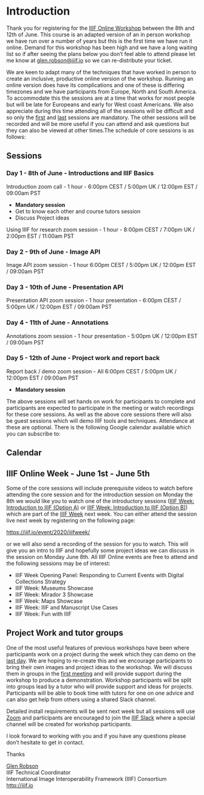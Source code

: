 <script type="text/javascript" src="//cdnjs.cloudflare.com/ajax/libs/jstimezonedetect/1.0.4/jstz.min.js"></script>

# Introduction

Thank you for registering for the [IIIF Online Workshop](https://www.eventbrite.com/e/iiif-online-workshop-tickets-104699503032) between the 8th and 12th of June. This course is an adapted version of an in person workshop we have run over a number of years but this is the first time we have run it online. Demand for this workshop has been high and we have a long waiting list so if after seeing the plans below you don’t feel able to attend please let me know at [glen.robson@iiif.io](mailto:glen.robson@iiif.io) so we can re-distribute your ticket. 

We are keen to adapt many of the techniques that have worked in person to create an inclusive, productive online version of the workshop. Running an online version does have its complications and one of these is differing timezones and we have participants from Europe, North and South America. To accommodate this the sessions are at a time that works for most people but will be late for Europeans and early for West coast Americans. We also appreciate during this time attending all of the sessions will be difficult and so only the [first](day-one/README.md) and [last](day-five/README.md) sessions are mandatory. The other sessions will be recorded and will be more useful if you can attend and ask questions but they can also be viewed at other times.The schedule of core sessions is as follows:

## Sessions
### Day 1 - 8th of June - Introductions and IIIF Basics
Introduction zoom call - 1 hour - 6:00pm CEST / 5:00pm UK / 12:00pm EST / 09:00am PST
   - **Mandatory session**
   - Get to know each other and course tutors session
   - Discuss Project ideas

Using IIIF for research zoom session - 1 hour - 8:00pm CEST / 7:00pm UK / 2:00pm EST / 11:00am PST

### Day 2 - 9th of June -  Image API
Image API zoom session - 1 hour  6:00pm CEST / 5:00pm UK / 12:00pm EST / 09:00am PST
	
### Day 3 - 10th of June - Presentation API
Presentation API zoom session - 1 hour presentation - 6:00pm CEST / 5:00pm UK / 12:00pm EST / 09:00am PST

### Day 4 - 11th of June - Annotations 
Annotations zoom session - 1 hour presentation - 5:00pm UK / 12:00pm EST / 09:00am PST

### Day 5 - 12th of June - Project work and report back 
Report back / demo zoom session - All 6:00pm CEST / 5:00pm UK / 12:00pm EST / 09:00am PST 
  - **Mandatory session**

The above sessions will set hands on work for participants to complete and participants are expected to participate in the meeting or watch recordings for these core sessions. As well as the above core sessions there will also be guest sessions which will demo IIIF tools and techniques. Attendance at these are optional. There is the following Google calendar available which you can subscribe to:

## Calendar
<div id="calendar-container"></div>

<script type="text/javascript">
  var timezone = jstz.determine();
  console.log('Name is ' + timezone.name());
  var pref = '<iframe src="https://calendar.google.com/calendar/b/1/embed?height=600&amp;wkst=1&amp;bgcolor=%23ffffff&amp;src=Y2xpci5vcmdfY2h1Z3BkdXJnam05bmpyaWRoOHVxNjc2bjBAZ3JvdXAuY2FsZW5kYXIuZ29vZ2xlLmNvbQ&amp;color=%23B39DDB&amp;showTabs=0&amp;mode=WEEK&amp;dates=20200607/20200612&amp;title=IIIF%20Week&amp;ctz=';
  var suff = '" style="border:solid 1px #777; width: 100%; height: 600px;"></iframe>';
  var iframe_html = pref + timezone.name() + suff;
  document.getElementById('calendar-container').innerHTML = iframe_html;
</script>


## IIIF Online Week - June 1st - June 5th
Some of the core sessions will include prerequisite videos to watch before attending the core session and for the introduction session on Monday the 8th we would like you to watch one of the introductory sessions ([IIIF Week: Introduction to IIIF (Option A)](https://iiif.io/event/2020/iiifweek/#iiif-week-introduction-to-iiif-option-a) or [IIIF Week: Introduction to IIIF (Option B)](https://iiif.io/event/2020/iiifweek/#iiif-week-introduction-to-iiif-option-b)) which are part of the [IIIF Week](https://iiif.io/event/2020/iiifweek) next week. You can either attend the session live next week by registering on the following page:

https://iiif.io/event/2020/iiifweek/ 

or we will also send a recording of the session for you to watch. This will give you an intro to IIIF and hopefully some project ideas we can discuss in the session on Monday June 8th. All IIIF Online events are free to attend and the following sessions may be of interest:

 * IIIF Week Opening Panel: Responding to Current Events with Digital Collections Strategy
 * IIIF Week: Museums Showcase
 * IIIF Week: Mirador 3 Showcase
 * IIIF Week: Maps Showcase
 * IIIF Week: IIIF and Manuscript Use Cases
 * IIIF Week: Fun with IIIF

## Project Work and tutor groups
One of the most useful features of previous workshops have been where participants work on a project during the week which they can demo on the [last day](day-five/README.md). We are hoping to re-create this and we encourage participants to bring their own images and project ideas to the workshop. We will discuss them in groups in the [first meeting](day-one/README.md) and will provide support during the workshop to produce a demonstration. Workshop participants will be split into groups lead by a tutor who will provide support and ideas for projects. Participants will be able to book time with tutors for one on one advice and can also get help from others using a shared Slack channel. 

Detailed install requirements will be sent next week but all sessions will use [Zoom](https://zoom.us/) and participants are encouraged to join the [IIIF Slack](http://bit.ly/iiif-slack) where a special channel will be created for workshop participants. 

I look forward to working with you and if you have any questions please don’t hesitate to get in contact. 

Thanks

[Glen Robson](mailto:glen.robson@iiif.io)<br/>
IIIF Technical Coordinator<br/>
International Image Interoperability Framework (IIIF) Consortium<br/>
http://iiif.io<br/>

